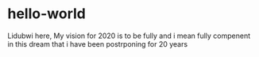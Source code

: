 # hello-world

Lidubwi here,
My vision for 2020 is to be fully and i mean fully compenent
in this dream that i have been postrponing for 20 years
